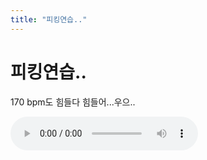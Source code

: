 ```yaml
---
title: "피킹연습.."
---
```

# 피킹연습..

170 bpm도 힘들다 힘들어...우으..



![audio](/assets/images/83e75d7bd90d72da12e783a89266c0f2.mp3)


